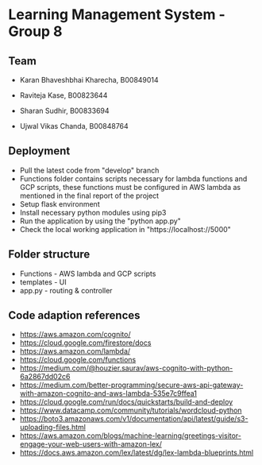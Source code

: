 # Learning Management System - Group 8

## Team

* Karan Bhaveshbhai Kharecha, B00849014

* Raviteja Kase, B00823644

* Sharan Sudhir, B00833694

* Ujwal Vikas Chanda, B00848764


## Deployment
* Pull the latest code from "develop" branch
* Functions folder contains scripts necessary for lambda functions and GCP scripts, these functions must be configured in AWS lambda as mentioned in the final report of the project
* Setup flask environment
* Install necessary python modules using pip3 
* Run the application by using the "python app.py"
* Check the local working application in "https://localhost://5000"

## Folder structure
* Functions - AWS lambda and GCP scripts
* templates - UI
* app.py - routing & controller


## Code adaption references
* https://aws.amazon.com/cognito/
* https://cloud.google.com/firestore/docs
* https://aws.amazon.com/lambda/
* https://cloud.google.com/functions
* https://medium.com/@houzier.saurav/aws-cognito-with-python-6a2867dd02c6
* https://medium.com/better-programming/secure-aws-api-gateway-with-amazon-cognito-and-aws-lambda-535e7c9ffea1
* https://cloud.google.com/run/docs/quickstarts/build-and-deploy
*  https://www.datacamp.com/community/tutorials/wordcloud-python
* https://boto3.amazonaws.com/v1/documentation/api/latest/guide/s3-uploading-files.html
* https://aws.amazon.com/blogs/machine-learning/greetings-visitor-engage-your-web-users-with-amazon-lex/
* https://docs.aws.amazon.com/lex/latest/dg/lex-lambda-blueprints.html



